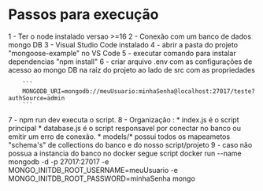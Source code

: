 

# Passos para execução

1   -   Ter o node instalado versao >=16 
2   -   Conexão com um banco de dados mongo DB
3   -   Visual Studio Code instalado
4   -   abrir a pasta do projeto "mongoose-example" no VS Code
5   -   executar comando para instalar dependencias "npm install"
6   -   criar arquivo .env com as configurações de acesso ao mongo DB
        na raiz do projeto ao lado de src
        com as propriedades

        ```
        MONGODB_URI=mongodb://meuUsuario:minhaSenha@localhost:27017/teste?authSource=admin
        ```
7   -   npm run dev executa o script.
8   -   Organização :
        *   index.js é o script principal
        *   database.js é o script responsavel por conectar no banco ou emitir um erro de conexão.
        *   models/* possui todos os mapeametos "schema's" de collections do banco e do nosso script/projeto
9   -   caso não possua a instancia do banco no docker segue script
        docker run --name mongodb -d -p 27017:27017 -e MONGO_INITDB_ROOT_USERNAME=meuUsuario -e MONGO_INITDB_ROOT_PASSWORD=minhaSenha mongo




